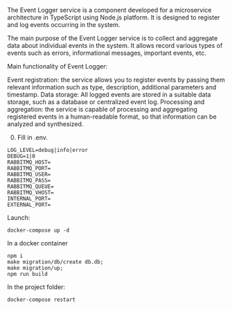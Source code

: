 The Event Logger service is a component developed for a microservice architecture in TypeScript using
Node.js platform. It is designed to register and log events occurring in the system.

The main purpose of the Event Logger service is to collect and aggregate data about individual events in the system. It allows
record various types of events such as errors, informational messages, important events, etc.

Main functionality of Event Logger:

Event registration: the service allows you to register events by passing them relevant information such as type,
description, additional parameters and timestamp.
Data storage: All logged events are stored in a suitable data storage, such as a database or
centralized event log.
Processing and aggregation: the service is capable of processing and aggregating registered events in a human-readable format,
so that information can be analyzed and synthesized.

0. Fill in .env.
````
LOG_LEVEL=debug|info|error
DEBUG=1|0
RABBITMQ_HOST=
RABBITMQ_PORT=
RABBITMQ_USER=
RABBITMQ_PASS=
RABBITMQ_QUEUE=
RABBITMQ_VHOST=
INTERNAL_PORT=
EXTERNAL_PORT=
````
Launch:
````
docker-compose up -d
````
In a docker container
````
npm i
make migration/db/create db.db;
make migration/up;
npm run build
````
In the project folder:
````
docker-compose restart
````